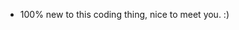 - 100% new to this coding thing, nice to meet you. :)

<!---
science38/science38 is a ✨ special ✨ repository because its `README.md` (this file) appears on your GitHub profile.
You can click the Preview link to take a look at your changes.
--->

